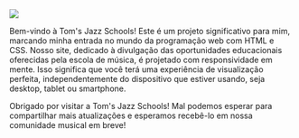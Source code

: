 
<img src="https://jazzschoolaad.netlify.app/29961563d44a51fbed9e.svg">

Bem-vindo à Tom's Jazz Schools! Este é um projeto significativo para mim, marcando minha entrada no mundo da programação web com HTML e CSS. Nosso site, dedicado à divulgação das oportunidades educacionais oferecidas pela escola de música, é projetado com responsividade em mente. Isso significa que você terá uma experiência de visualização perfeita, independentemente do dispositivo que estiver usando, seja desktop, tablet ou smartphone.

Obrigado por visitar a Tom's Jazz Schools! Mal podemos esperar para compartilhar mais atualizações e esperamos recebê-lo em nossa comunidade musical em breve!
